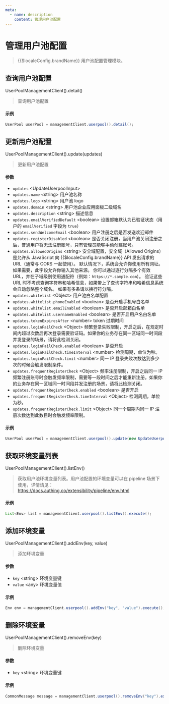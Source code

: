```yaml
---
meta:
  - name: description
    content: 管理用户池配置
---
```


# 管理用户池配置

<LastUpdated/>

> {{$localeConfig.brandName}} 用户池配置管理模块。

## 查询用户池配置

UserPoolManagementClient().detail()

> 查询用户池配置

#### 示例

```java
UserPool userPool = managementClient.userpool().detail();
```

## 更新用户池配置

UserPoolManagementClient().update(updates)

> 更新用户池配置

#### 参数

- `updates` \<UpdateUserpoolInput\>
- `updates.name` \<string\> 用户池名称
- `updates.logo` \<string\> 用户池 logo
- `updates.domain` \<string\> 用户池企业应用面板二级域名
- `updates.description` \<string\> 描述信息
- `updates.emailVerifiedDefault` \<boolean\> 设置邮箱默认为已验证状态（用户的 `emailVerified` 字段为 `true`）
- `updates.sendWelcomeEmail` \<boolean\> 用户注册之后是否发送欢迎邮件
- `updates.registerDisabled` \<boolean\> 是否关闭注册，当用户池关闭注册之后，普通用户将无法注册账号，只有管理员能够手动创建账号。
- `updates.allowedOrigins` \<string\> 安全域配置，安全域（Allowed Origins） 是允许从 JavaScript 向 {{$localeConfig.brandName}} API 发出请求的 URL（通常与 CORS 一起使用）。 默认情况下，系统会允许你使用所有网址。 如果需要，此字段允许你输入其他来源。 你可以通过逐行分隔多个有效 URL，并在子域级别使用通配符（例如：`https://*.sample.com`）。
  验证这些 URL 时不考虑查询字符串和哈希信息，如果带上了查询字符串和哈希信息系统会自动忽略整个域名。
  如果有多条请以换行符分隔。
- `updates.whitelist` \<Object\> 用户池白名单配置
- `updates.whitelist.phoneEnabled` \<boolean\> 是否开启手机号白名单
- `updates.whitelist.emailEnabled` \<boolean\> 是否开启邮箱白名单
- `updates.whitelist.usernameEnabled` \<boolean\> 是否开启用户名白名单
- `updates.tokenExpiresAfter` \<number\> token 过期时间
- `updates.loginFailCheck` \<Object\> 频繁登录失败限制，开启之后，在规定时间内超过次数后再次登录需要验证码。如果你的业务存在同一区域同一时间段并发登录的场景，请将此检测关闭。
- `updates.loginFailCheck.enabled` \<boolean\> 是否开启
- `updates.loginFailCheck.timeInterval` \<number\> 检测周期，单位为秒。
- `updates.loginFailCheck.limit` \<number\> 同一 IP 登录失败次数达到多少次的时候会触发限制条件。
- `updates.frequentRegisterCheck` \<Object\> 频率注册限制，开启之后同一 IP 频繁注册账号时会触发频率限制，需要等一段时间之后才能重新注册。如果你的业务存在同一区域同一时间段并发注册的场景，请将此检测关闭。
- `updates.frequentRegisterCheck.enabled` \<boolean\> 是否开启
- `updates.frequentRegisterCheck.timeInterval` \<Object\> 检测周期，单位为秒。
- `updates.frequentRegisterCheck.limit` \<Object\> 同一个周期内同一 IP 注册次数达到此数目时会触发频率限制。

#### 示例

```java
UserPool userPool = managementClient.userpool().update(new UpdateUserpoolInput().withDescription("desc")).execute();
```

## 获取环境变量列表

UserPoolManagementClient().listEnv()

> 获取用户池环境变量列表。用户池配置的环境变量可以在 pipeline 场景下使用，详情请见：https://docs.authing.co/extensibility/pipeline/env.html

#### 示例

```java
List<Env> list = managementClient.userpool().listEnv().execute();
```

## 添加环境变量

UserPoolManagementClient().addEnv(key, value)

> 添加环境变量

#### 参数

- `key` \<string\> 环境变量键
- `value` \<any\> 环境变量值

#### 示例

```java
Env env = managementClient.userpool().addEnv("key", "value").execute();
```

## 删除环境变量

UserPoolManagementClient().removeEnv(key)

> 删除环境变量

#### 参数

- `key` \<string\> 环境变量键

#### 示例

```java
CommonMessage message = managementClient.userpool().removeEnv("key").execute();
```
